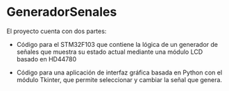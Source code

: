# GeneradorSenales

El proyecto cuenta con dos partes:

- Código para el STM32F103 que contiene la lógica de un generador de señales que muestra su estado actual mediante una módulo LCD basado en HD44780

- Código para una aplicación de interfaz gráfica basada en Python con el módulo Tkinter, que permite seleccionar y cambiar la señal que genera.
